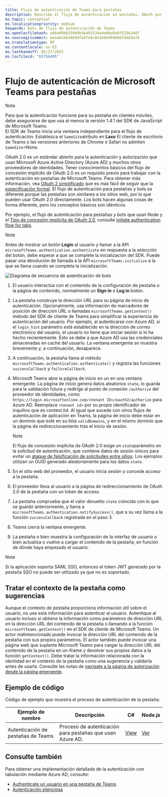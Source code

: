 ```yaml
---
title: Flujo de autenticación de Teams para pestañas
description: Describe el flujo de autenticación en pestañas, OAuth por Azure AD, y proporciona código de ejemplo
ms.topic: conceptual
ms.localizationpriority: medium
keywords: bots de flujo de autenticación de Teams
ms.openlocfilehash: a40a09b025949b36491534a4e8bdda9f523b24df
ms.sourcegitcommit: eeaa8cbb10b9dfa97e9c8e169e9940ddfe683a7b
ms.translationtype: MT
ms.contentlocale: es-ES
ms.lasthandoff: 05/27/2022
ms.locfileid: "65756495"
---
```

# <a name="microsoft-teams-authentication-flow-for-tabs"></a>Flujo de autenticación de Microsoft Teams para pestañas

> [!NOTE]
> Para que la autenticación funcione para su pestaña en clientes móviles, debe asegurarse de que usa al menos la versión 1.4.1 del SDK de JavaScript de Microsoft Teams.  
> El SDK de Teams inicia una ventana independiente para el flujo de autenticación. Establezca el `SameSite`atributo en **Laxo** El cliente de escritorio de Teams o las versiones anteriores de Chrome o Safari no admiten `SameSite`=None.

OAuth 2.0 es un estándar abierto para la autenticación y autorización que usan Microsoft Azure Active Directory (Azure AD) y muchos otros proveedores de identidades. Tener conocimientos básicos del flujo de concesión implícito de OAuth 2.0 es un requisito previo para trabajar con la autenticación en pestañas de Microsoft Teams. Para obtener más información, vea [OAuth 2 simplificado](https://aaronparecki.com/oauth-2-simplified/) que es más fácil de seguir que la [especificación formal](https://oauth.net/2/). El flujo de autenticación para pestañas y bots es diferente porque las pestañas son similares a los sitios web, por lo que pueden usar OAuth 2.0 directamente. Los bots hacen algunas cosas de forma diferente, pero los conceptos básicos son idénticos.

Por ejemplo, el flujo de autenticación para pestañas y bots que usan Node y el [Tipo de concesión implícita de OAuth 2.0](https://oauth.net/2/grant-types/implicit/), consulte [initiate authentication flow for tabs](~/tabs/how-to/authentication/auth-tab-aad.md#initiate-authentication-flow).

> [!NOTE]
> Antes de mostrar un botón **Login** al usuario y llamar a la API `microsoftTeams.authentication.authenticate` en respuesta a la selección del botón, debe esperar a que se complete la inicialización del SDK. Puede pasar una devolución de llamada a la API `microsoftTeams.initialize` a la que se llama cuando se completa la inicialización.

![Diagrama de secuencia de autenticación de bots](~/assets/images/authentication/tab_auth_sequence_diagram.png)

1. El usuario interactúa con el contenido de la configuración de pestaña o la página de contenido, normalmente un **Sign in** o **Log in** botón.
2. La pestaña construye la dirección URL para su página de inicio de autenticación. Opcionalmente, usa información de marcadores de posición de dirección URL o llamadas `microsoftTeams.getContext()` método del SDK de cliente de Teams para simplificar la experiencia de autenticación del usuario. Por ejemplo, al autenticarse con Azure AD, si el `login_hint` parámetro está establecido en la dirección de correo electrónico del usuario, el usuario no tiene que iniciar sesión si lo ha hecho recientemente. Esto se debe a que Azure AD usa las credenciales almacenadas en caché del usuario. La ventana emergente se muestra brevemente y, a continuación, desaparece.
3. A continuación, la pestaña llama al método `microsoftTeams.authentication.authenticate()` y registra las funciones `successCallback` y `failureCallback`.
4. Microsoft Teams abre la página de inicio en un  en una ventana emergente. La página de inicio genera datos aleatorios `state`, lo guarda para la validación futura y redirige al punto de conexión `/authorize` del proveedor de identidades, como `https://login.microsoftonline.com/<tenant ID>/oauth2/authorize` para Azure AD. Reemplace `<tenant id>` por su propio identificador de inquilino que es context.tid.
Al igual que sucede con otros flujos de autenticación de aplicación en Teams, la página de inicio debe estar en un dominio que esté en su lista `validDomains`, y en el mismo dominio que la página de redireccionamiento tras el inicio de sesión.

    > [!NOTE]
    > El flujo de concesión implícita de OAuth 2.0 exige un `state`parámetro en la solicitud de autenticación, que contiene datos de sesión únicos para evitar un [ataque de falsificación de solicitudes entre sitios](https://en.wikipedia.org/wiki/Cross-site_request_forgery). Los ejemplos utilizan un GUID generado aleatoriamente para los datos `state`.

5. En el sitio web del proveedor, el usuario inicia sesión y concede acceso a la pestaña.
6. El proveedor lleva al usuario a la página de redireccionamiento de OAuth 2.0 de la pestaña con un token de acceso.
7. La pestaña comprueba que el valor devuelto `state` coincida con lo que se guardó anteriormente, y llama a `microsoftTeams.authentication.notifySuccess()`, que a su vez llama a la función `successCallback` registrada en el paso 3.
8. Teams cierra la ventana emergente.
9. La pestaña o bien muestra la configuración de la interfaz de usuario o bien actualiza o vuelve a cargar el contenido de la pestaña, en función de dónde haya empezado el usuario.

> [!NOTE]
> Si la aplicación soporta SAML SSO, entonces el token JWT generado por la pestaña SSO no puede ser utilizado ya que no es soportado.

## <a name="treat-tab-context-as-hints"></a>Tratar el contexto de la pestaña como sugerencias

Aunque el contexto de pestaña proporciona información útil sobre el usuario, no use esta información para autenticar al usuario. Autentique al usuario incluso si obtiene la información como parámetros de dirección URL en la dirección URL del contenido de la pestaña o llamando a la función `microsoftTeams.getContext()` en el SDK de cliente de Microsoft Teams. Un actor malintencionado puede invocar la dirección URL del contenido de la pestaña con sus propios parámetros. El actor también puede invocar una página web que suplante Microsoft Teams para cargar la dirección URL del contenido de la pestaña en un iframe y devolver sus propios datos a la función `getContext()`. Debe tratar la información relacionada con la identidad en el contexto de la pestaña como una sugerencia y validarla antes de usarla. Consulte las notas de [navigate a la página de autorización desde la página emergente](~/tabs/how-to/authentication/auth-tab-aad.md#navigate-to-the-authorization-page-from-your-pop-up-page).

## <a name="code-sample"></a>Ejemplo de código

Código de ejemplo que muestra el proceso de autenticación de la pestaña:

| **Ejemplo de nombre** | **Descripción** | **C#** | **Node.js** |
|-----------------|-----------------|-------------|------------|
| Autenticación de pestañas de Teams | Proceso de autenticación para pestañas que usan Azure AD. | [View](https://github.com/OfficeDev/Microsoft-Teams-Samples/tree/main/samples/app-complete-sample/csharp) | [Ver](https://github.com/OfficeDev/Microsoft-Teams-Samples/tree/main/samples/app-complete-sample/nodejs) |

## <a name="see-also"></a>Consulte también

Para obtener una implementación detallada de la autenticación con tabulación mediante Azure AD, consulte:

* [Authenticate un usuario en una pestaña de Teams](~/tabs/how-to/authentication/auth-tab-AAD.md)
* [Autenticación silenciosa](~/tabs/how-to/authentication/auth-silent-AAD.md)
